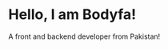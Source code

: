 <h1>
Hello, I am <span> Bodyfa! </span>
</h1>
<p> 
A front and backend developer from Pakistan!
</p>
